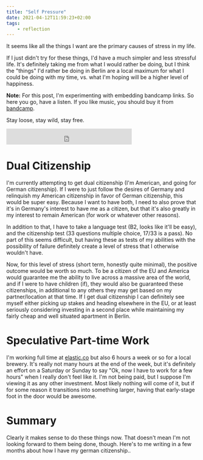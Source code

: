 ```yaml
---
title: "Self Pressure"
date: 2021-04-12T11:59:23+02:00
tags:
    - reflection
---
```


It seems like all the things I want are the primary causes of stress in my
life.

If I just didn't try for these things, I'd have a much simpler and less
stressful life. It's definitely taking me from what I would rather be doing,
but I think the "things" I'd rather be doing in Berlin are a local maximum
for what I could be doing with my time, vs. what I'm hoping will be a higher
level of happiness.

**Note:**
For this post, I'm experimenting with embedding bandcamp links. So here
you go, have a listen. If you like music, you should buy it from [bandcamp](https://bandcamp.com/).

Stay loose, stay wild, stay free.
<iframe style="border: 0; width: 330px; height: 42px;" src="https://bandcamp.com/EmbeddedPlayer/album=154003675/size=small/bgcol=ffffff/linkcol=0687f5/track=1871608777/transparent=true/" seamless><a href="https://heavydeeds.bandcamp.com/album/light-lunch">Light Lunch by Heavy Deeds</a></iframe>


# Dual Citizenship

I'm currently attempting to get dual citizenship (I'm American, and going for
German citizenship). If I were to just follow the desires of Germany and
relinquish my American citizenship in favor of German citizenship, this would
be super easy. Because I want to have both, I need to also prove that it's in
Germany's interest to have me as a citizen, but that it's also greatly in my
interest to remain American (for work or whatever other reasons).

In addition to that, I have to take a language test (B2, looks like it'll be
easy), and the citizenship test (33 questions multiple choice, 17/33 is a
pass). No part of this seems difficult, but having these as tests of my
abilities with the possibility of failure definitely create a level of stress
that I otherwise wouldn't have.

Now, for this level of stress (short term, honestly quite minimal), the
positive outcome would be worth so much. To be a citizen of the EU and
America would guarantee me the ability to live across a massive area of the
world, and if I were to have children (if), they would also be guaranteed
these citizenships, in additional to any others they may get based on my
partner/location at that time. If I get dual citizenship I can definitely see
myself either picking up stakes and heading elsewhere in the EU, or at least
seriously considering investing in a second place while maintaining my fairly
cheap and well situated apartment in Berlin.

# Speculative Part-time Work

I'm working full time at [elastic.co](https://elastic.co) but also 6 hours a week or
so for a local brewery. It's really not many hours at the end of the week,
but it's definitely an effort on a Saturday or Sunday to say "Ok, now I have
to work for a few hours" when I really don't feel like it. I'm not being
paid, but I suppose I'm viewing it as any other investment. Most likely
nothing will come of it, but if for some reason it transitions into something
larger, having that early-stage foot in the door would be awesome.

# Summary

Clearly it makes sense to do these things now. That doesn't mean I'm not
looking forward to them being done, though. Here's to me writing in a few
months about how I have my german citizenship..